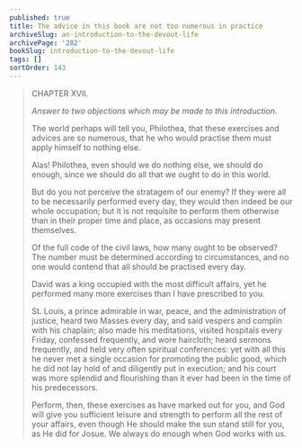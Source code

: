 ```yaml
---
published: true
title: The advice in this book are not too numerous in practice
archiveSlug: an-introduction-to-the-devout-life
archivePage: '282'
bookSlug: introduction-to-the-devout-life
tags: []
sortOrder: 143
---
```


> CHAPTER XVII.
>
> *Answer to two objections which may be made to this introduction.*
>
> The world perhaps will tell you, Philothea, that these exercises and advices are so numerous, that he who would practise them must apply himself to nothing else.
>
> Alas! Philothea, even should we do nothing else, we should do enough, since we should do all that we ought to do in this world.
>
> But do you not perceive the stratagem of our enemy? If they were all to be necessarily performed every day, they would then indeed be our whole occupation; but it is not requisite to perform them otherwise than in their proper time and place, as occasions may present themselves.
>
> Of the full code of the civil laws, how many ought to be observed? The number must be determined according to circumstances, and no one would contend that all should be practised every day.
>
> David was a king occupied with the most difficult affairs, yet he performed many more exercises than I have prescribed to you.
>
> St. Louis, a prince admirable in war, peace, and the administration of justice, heard two Masses every day, and said vespers and complin with his chaplain; also made his meditations, visited hospitals every Friday, confessed frequently, and wore haircloth; heard sermons frequently, and held very often spiritual conferences: yet with all this he never met a single occasion for promoting the public good, which he did not lay hold of and diligently put in execution; and his court was more splendid and flourishing than it ever had been in the time of his predecessors.
>
> Perform, then, these exercises as have marked out for you, and God will give you sufficient leisure and strength to perform all the rest of your affairs, even though He should make the sun stand still for you, as He did for Josue. We always do enough when God works with us.
